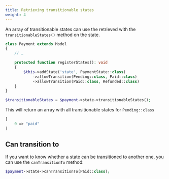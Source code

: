 ```yaml
---
title: Retrieving transitionable states
weight: 4
---
```


An array of transitionable states can use the retrieved with the `transitionableStates()` method on the state.

```php
class Payment extends Model
{
    // …

    protected function registerStates(): void
    {
        $this->addState('state', PaymentState::class)
            ->allowTransition(Pending::class, Paid::class)
            ->allowTransition(Paid::class, Refunded::class)
    }
}
```

```php
$transitionableStates = $payment->state->transitionableStates();
```

This will return an array with all transitionable states for `Pending::class`

```php
[
    0 => "paid"
]
```

## Can transition to

If you want to know whether a state can be transitioned to another one, you can use the `canTransitionTo` method:

```php
$payment->state->canTransitionTo(Paid::class);
```
